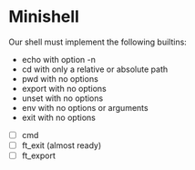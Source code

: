 # Minishell

Our shell must implement the following builtins:
- echo with option -n
- cd with only a relative or absolute path
- pwd with no options
- export with no options
- unset with no options
- env with no options or arguments
- exit with no options


- [ ] cmd
- [ ] ft_exit (almost ready)
- [ ] ft_export

